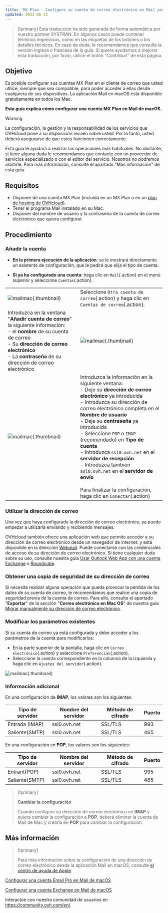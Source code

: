 ```yaml
---
title: 'MX Plan - Configure su cuenta de correo electrónico en Mail para macOS'
updated: 2022-06-13
---
```


> [!primary]
> Esta traducción ha sido generada de forma automática por nuestro partner SYSTRAN. En algunos casos puede contener términos imprecisos, como en las etiquetas de los botones o los detalles técnicos. En caso de duda, le recomendamos que consulte la versión inglesa o francesa de la guía. Si quiere ayudarnos a mejorar esta traducción, por favor, utilice el botón "Contribuir" de esta página.
>

## Objetivo

Es posible configurar sus cuentas MX Plan en el cliente de correo que usted utilice, siempre que sea compatible, para poder acceder a ellas desde cualquiera de sus dispositivos. La aplicación Mail en macOS está disponible gratuitamente en todos los Mac.

**Esta guía explica cómo configurar una cuenta MX Plan en Mail de macOS.**

> [!warning]
>
> La configuración, la gestión y la responsabilidad de los servicios que OVHcloud pone a su disposición recaen sobre usted. Por lo tanto, usted deberá asegurarse de que estos funcionen correctamente.
> 
> Esta guía le ayudará a realizar las operaciones más habituales. No obstante, si tiene alguna duda le recomendamos que contacte con un proveedor de servicios especializado o con el editor del servicio. Nosotros no podremos asistirle. Para más información, consulte el apartado "Más información" de esta guía.
> 

## Requisitos

- Disponer de una cuenta MX Plan (incluida en un MX Plan o en un [plan de hosting de OVHcloud](/links/web/hosting)).
- Tener el programa Mail instalado en su Mac.
- Disponer del nombre de usuario y la contraseña de la cuenta de correo electrónico que quiera configurar.
 
## Procedimiento

### Añadir la cuenta

- **En la primera ejecución de la aplicación**: se le mostrará directamente un asistente de configuración, que le pedirá que elija el tipo de cuenta.

- **Si ya ha configurado una cuenta**: haga clic en `Mail`{.action} en el menú superior y seleccione `Cuentas`{.action}.

| | |
|---|---|
|![mailmac](images/mail-mac-mxplan01.png){.thumbnail}|Seleccione `Otra cuenta de correo`{.action} y haga clic en `Cuentas de correo`{.action}.|
|Introduzca en la ventana "**Añadir cuenta de correo**" la siguiente información: <br>- el **nombre** de su cuenta de correo <br>- Su **dirección de correo electrónico** <br>- La **contraseña** de su dirección de correo electrónico |![mailmac](images/mail-mac-mxplan02.png){.thumbnail}|
|![mailmac](images/mail-mac-mxplan03.png){.thumbnail}|Introduzca la información en la siguiente ventana: <br>- Deje su **dirección de correo electrónico** ya introducida <br>- Introduzca su dirección de correo electrónico completa en el **Nombre de usuario** <br>- Deje su **contraseña** ya introducida <br>\- Seleccione `POP` o `IMAP` (recomendado) en **Tipo de cuenta**<br>- Introduzca `ssl0.ovh.net` en el **servidor de recepción** <br>- Introduzca también `ssl0.ovh.net` en el **servidor de envío**<br><br>Para finalizar la configuración, haga clic en `Conectar`{.action}|

### Utilizar la dirección de correo

Una vez que haya configurado la dirección de correo electrónico, ya puede empezar a utilizarla enviando y recibiendo mensajes.

OVHcloud también ofrece una aplicación web que permite acceder a su dirección de correo electrónico desde un navegador de internet. y está disponible en la dirección [Webmail](/links/web/email). Puede conectarse con las credenciales de acceso de su dirección de correo electrónico. Si tiene cualquier duda sobre su uso, consulte nuestra guía [Usar Outlook Web App con una cuenta Exchange](/pages/web_cloud/email_and_collaborative_solutions/using_the_outlook_web_app_webmail/email_owa) o [Roundcube](/pages/web_cloud/email_and_collaborative_solutions/mx_plan/email_roundcube).

### Obtener una copia de seguridad de su dirección de correo

Si necesita realizar alguna operación que pueda provocar la pérdida de los datos de su cuenta de correo, le recomendamos que realice una copia de seguridad previa de la cuenta de correo. Para ello, consulte el apartado "**Exportar**" de la sección "**Correo electrónico en Mac OS**" de nuestra guía [Migrar manualmente su dirección de correo electrónico](/pages/web_cloud/email_and_collaborative_solutions/migrating/manual_email_migration#exportar).

### Modificar los parámetros existentes

Si su cuenta de correo ya está configurada y debe acceder a los parámetros de la cuenta para modificarlos:

- En la parte superior de la pantalla, haga clic en `Correo electrónico`{.action} y seleccione `Preferencias`{.action}.
- Seleccione la cuenta correspondiente en la columna de la izquierda y haga clic en `Ajustes del servidor`{.action}.

![mailmac](images/mail-mac-mxplan04.png){.thumbnail}

### Información adicional

En una configuración de **IMAP**, los valores son los siguientes:

|Tipo de servidor|Nombre del servidor|Método de cifrado|Puerto|
|---|---|---|---|
|Entrada (IMAP)|ssl0.ovh.net|SSL/TLS|993|
|Saliente(SMTP)|ssl0.ovh.net|SSL/TLS|465|

En una configuración en **POP**, los valores son los siguientes:

|Tipo de servidor|Nombre del servidor|Método de cifrado|Puerto|
|---|---|---|---|
|Entrant(POP)|ssl0.ovh.net|SSL/TLS|995|
|Saliente(SMTP)|ssl0.ovh.net|SSL/TLS|465|

> [!primary]
>
> **Cambiar la configuración**
>
> Cuando configure su dirección de correo electrónico en **IMAP** y quiera cambiar la configuración a **POP**, deberá eliminar la cuenta de Mail de Mac y crearla en **POP** para cambiar la configuración.

## Más información

> [!primary]
>
> Para más información sobre la configuración de una dirección de correo electrónico desde la aplicación Mail en macOS, consulte [el centro de ayuda de Apple](https://support.apple.com/es-es/guide/mail/mail35803/mac).

[Configurar una cuenta Email Pro en Mail de macOS](/pages/web_cloud/email_and_collaborative_solutions/email_pro/how_to_configure_mail_macos)

[Configurar una cuenta Exchange en Mail de macOS](/pages/web_cloud/email_and_collaborative_solutions/microsoft_exchange/how_to_configure_mail_macos)

Interactúe con nuestra comunidad de usuarios en <https://community.ovh.com/en/>.
